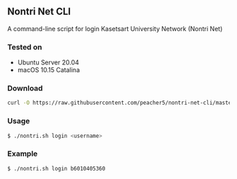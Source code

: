 ## Nontri Net CLI

A command-line script for login Kasetsart University Network (Nontri Net)

### Tested on

- Ubuntu Server 20.04
- macOS 10.15 Catalina

### Download

```sh
curl -O https://raw.githubusercontent.com/peacher5/nontri-net-cli/master/nontri.sh
```

### Usage

```sh
$ ./nontri.sh login <username>
```

### Example

```sh
$ ./nontri.sh login b6010405360
```
